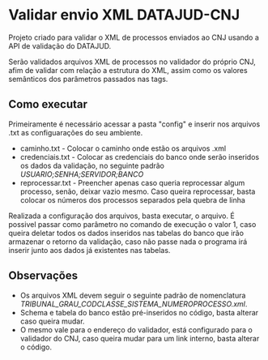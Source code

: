 # Validar envio XML DATAJUD-CNJ
Projeto criado para validar o XML de processos enviados ao CNJ usando a API de validação do DATAJUD.

Serão validados arquivos XML de processos no validador do próprio CNJ, afim de validar com relação a estrutura do XML, assim como os valores semânticos dos parâmetros passados nas tags.

## Como executar

Primeiramente é necessário acessar a pasta "config" e inserir nos arquivos .txt as configuarações do seu ambiente.

* caminho.txt - Colocar o caminho onde estão os arquivos .xml
* credenciais.txt - Colocar as credenciais do banco onde serão inseridos os dados da validação, no seguinte padrão *USUARIO;SENHA;SERVIDOR;BANCO*
* reprocessar.txt - Preencher apenas caso queria reprocessar algum processo, senão, deixar vazio mesmo. Caso queira reprocessar, basta colocar os números dos processos separados pela quebra de linha

Realizada a configuração dos arquivos, basta executar, o arquivo. É possivel passar como parâmetro no comando de execução o valor 1, caso queira deletar todos os dados inseridos nas tabelas do banco que irão armazenar o retorno da validação, caso não passe nada o programa irá inserir junto aos dados já existentes nas tabelas.

## Observações

* Os arquivos XML devem seguir o seguinte padrão de nomenclatura *TRIBUNAL_GRAU_CODCLASSE_SISTEMA_NUMEROPROCESSO.xml*.
* Schema e tabela do banco estão pré-inseridos no código, basta alterar caso queira mudar.
* O mesmo vale para o endereço do validador, está configurado para o validador do CNJ, caso queira mudar para um link interno, basta alterar o código.
